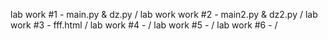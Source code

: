 lab work #1 - main.py & dz.py /
lab work work #2 - main2.py & dz2.py /
lab work #3 - fff.html /
lab work #4 - /
lab work #5 - /
lab work #6 - /
